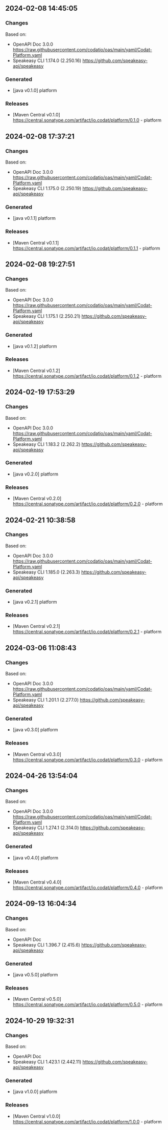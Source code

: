 

## 2024-02-08 14:45:05
### Changes
Based on:
- OpenAPI Doc 3.0.0 https://raw.githubusercontent.com/codatio/oas/main/yaml/Codat-Platform.yaml
- Speakeasy CLI 1.174.0 (2.250.16) https://github.com/speakeasy-api/speakeasy
### Generated
- [java v0.1.0] platform
### Releases
- [Maven Central v0.1.0] https://central.sonatype.com/artifact/io.codat/platform/0.1.0 - platform

## 2024-02-08 17:37:21
### Changes
Based on:
- OpenAPI Doc 3.0.0 https://raw.githubusercontent.com/codatio/oas/main/yaml/Codat-Platform.yaml
- Speakeasy CLI 1.175.0 (2.250.19) https://github.com/speakeasy-api/speakeasy
### Generated
- [java v0.1.1] platform
### Releases
- [Maven Central v0.1.1] https://central.sonatype.com/artifact/io.codat/platform/0.1.1 - platform

## 2024-02-08 19:27:51
### Changes
Based on:
- OpenAPI Doc 3.0.0 https://raw.githubusercontent.com/codatio/oas/main/yaml/Codat-Platform.yaml
- Speakeasy CLI 1.175.1 (2.250.21) https://github.com/speakeasy-api/speakeasy
### Generated
- [java v0.1.2] platform
### Releases
- [Maven Central v0.1.2] https://central.sonatype.com/artifact/io.codat/platform/0.1.2 - platform

## 2024-02-19 17:53:29
### Changes
Based on:
- OpenAPI Doc 3.0.0 https://raw.githubusercontent.com/codatio/oas/main/yaml/Codat-Platform.yaml
- Speakeasy CLI 1.183.2 (2.262.2) https://github.com/speakeasy-api/speakeasy
### Generated
- [java v0.2.0] platform
### Releases
- [Maven Central v0.2.0] https://central.sonatype.com/artifact/io.codat/platform/0.2.0 - platform

## 2024-02-21 10:38:58
### Changes
Based on:
- OpenAPI Doc 3.0.0 https://raw.githubusercontent.com/codatio/oas/main/yaml/Codat-Platform.yaml
- Speakeasy CLI 1.185.0 (2.263.3) https://github.com/speakeasy-api/speakeasy
### Generated
- [java v0.2.1] platform
### Releases
- [Maven Central v0.2.1] https://central.sonatype.com/artifact/io.codat/platform/0.2.1 - platform

## 2024-03-06 11:08:43
### Changes
Based on:
- OpenAPI Doc 3.0.0 https://raw.githubusercontent.com/codatio/oas/main/yaml/Codat-Platform.yaml
- Speakeasy CLI 1.201.1 (2.277.0) https://github.com/speakeasy-api/speakeasy
### Generated
- [java v0.3.0] platform
### Releases
- [Maven Central v0.3.0] https://central.sonatype.com/artifact/io.codat/platform/0.3.0 - platform

## 2024-04-26 13:54:04
### Changes
Based on:
- OpenAPI Doc 3.0.0 https://raw.githubusercontent.com/codatio/oas/main/yaml/Codat-Platform.yaml
- Speakeasy CLI 1.274.1 (2.314.0) https://github.com/speakeasy-api/speakeasy
### Generated
- [java v0.4.0] platform
### Releases
- [Maven Central v0.4.0] https://central.sonatype.com/artifact/io.codat/platform/0.4.0 - platform

## 2024-09-13 16:04:34
### Changes
Based on:
- OpenAPI Doc  
- Speakeasy CLI 1.396.7 (2.415.6) https://github.com/speakeasy-api/speakeasy
### Generated
- [java v0.5.0] platform
### Releases
- [Maven Central v0.5.0] https://central.sonatype.com/artifact/io.codat/platform/0.5.0 - platform

## 2024-10-29 19:32:31
### Changes
Based on:
- OpenAPI Doc  
- Speakeasy CLI 1.423.1 (2.442.11) https://github.com/speakeasy-api/speakeasy
### Generated
- [java v1.0.0] platform
### Releases
- [Maven Central v1.0.0] https://central.sonatype.com/artifact/io.codat/platform/1.0.0 - platform